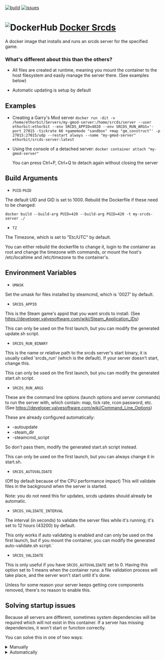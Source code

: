 [![build](https://github.com/Ethorbit/Docker-Srcds/actions/workflows/docker-image.yml/badge.svg)](https://github.com/Ethorbit/Docker-Srcds/actions/workflows/docker-image.yml)
[![issues](https://img.shields.io/github/issues/Ethorbit/Docker-Srcds)](https://github.com/Ethorbit/Docker-Srcds/issues?q=is%3Aopen+is%3Aissue)

# ![DockerHub](https://i.imgur.com/tItmtNW.png) [Docker Srcds](https://hub.docker.com/repository/docker/ethorbit/srcds-server)
A docker image that installs and runs an srcds server for the specified game.

### What's different about this than the others?
* All files are created at runtime, meaning you mount the container to the host filesystem and easily manage the server there. (See examples below)

* Automatic updating is setup by default

## Examples
* Creating a Garry's Mod server 
```docker run -dit -v /home/ethorbit/Servers/my-gmod-server:/home/srcds/server --user ethorbit:ethorbit --env SRCDS_APPID=4020 --env SRCDS_RUN_ARGS='-port 27015 -tickrate 66 +gamemode "sandbox" +map "gm_construct"' -p 27015:27015/udp --restart always --name "my-gmod-server" ethorbit/srcds-server:latest```

* Using the console of a detached server: ```docker container attach "my-gmod-server"``` 

    You can press Ctrl+P, Ctrl+Q to detach again without closing the server

## Build Arguments

* `PUID` `PGID`

The default UID and GID is set to 1000.
Rebuild the Dockerfile if these need to be changed: 

`docker build --build-arg PUID=420 --build-arg PGID=420 -t my-srcds-server ./`

* `TZ`

The Timezone, which is set to "Etc/UTC" by default.

You can either rebuild the dockerfile to change it, login to the container 
as root and change the timezone with commands, or mount the host's 
/etc/localtime and /etc/timezone to the container's.

## Environment Variables

* `UMASK`

Set the umask for files installed by steamcmd, which is '0027' by default.

* `SRCDS_APPID`

This is the Steam game's appid that you want srcds to install. (See https://developer.valvesoftware.com/wiki/Steam_Application_IDs)


This can only be used on the first launch, but you can modify the generated update.sh script.

* `SRCDS_RUN_BINARY`

This is the name or relative path to the srcds server's start binary, it is usually called 'srcds_run' (which is the default). If your server doesn't start, change this.


This can only be used on the first launch, but you can modify the generated start.sh script.

* `SRCDS_RUN_ARGS`

These are the command line options (launch options and server commands) to run the server with, which contain: map, tick rate, rcon password, etc. (See https://developer.valvesoftware.com/wiki/Command_Line_Options)

These are already configured automatically: 
* -autoupdate
* -steam_dir
* -steamcmd_script

So don't pass them, modify the generated start.sh script instead.

This can only be used on the first launch, but you can always change it in start.sh.

* `SRCDS_AUTOVALIDATE`

(Off by default because of the CPU performance impact)
This will validate files in the background when the server is started. 

Note: you do not need this for updates, srcds updates should already be automatic.

* `SRCDS_VALIDATE_INTERVAL`

The interval (in seconds) to validate the server files while it's running; it's set to 12 hours (43200) by default.

This only works if auto validating is enabled and can only be used on the first launch, but if you mount the container, you can modify the generated auto-validate.sh script.`

* `SRCDS_VALIDATE`

This is only useful if you have `SRCDS_AUTOVALIDATE` set to 0. Having this option set to 1 means when the container runs: a file validation process will take place, and the server won't start until it's done.

Unless for some reason your server keeps getting core components removed, there's no reason to enable this.

## Solving startup issues 

Because all servers are different, sometimes system dependencies will be required which will not exist in this container. If a server has missing dependencies, it won't start or function correctly.

You can solve this in one of two ways:

<details>
    <summary>Manually</summary>


* Run `docker container exec -it container-name bash`
* Install & setup the required packages
* Try running container again 
</details>

<details>
    <summary>Automatically</summary>

    
There isn't a way to do this automatically, but you can create your own container which is based off of this one, and has the required dependencies [like done here for Sven Co-op](https://github.com/Ethorbit/svencoop-ds-docker)
</details>
